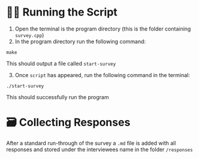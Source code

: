 # 🏃‍♂️ Running the Script

1. Open the terminal is the program directory (this is the folder containing `survey.cpp`)
2. In the program directory run the following command:

`make`

This should output a file called `start-survey`

3. Once `script` has appeared, run the following command in the terminal:

`./start-survey`

This should successfully run the program

# 🗃️ Collecting Responses

After a standard run-through of the survey a `.md` file is added with all responses and stored under the interviewees name in the folder `/responses`